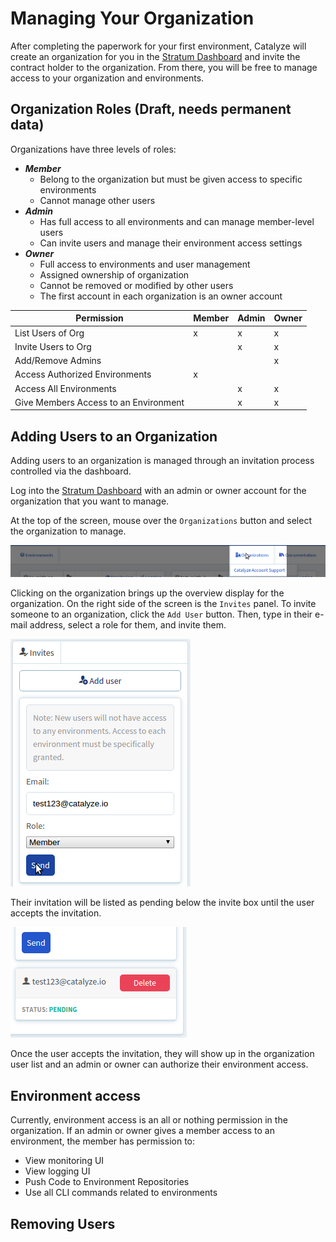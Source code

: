 # Managing Your Organization

After completing the paperwork for your first environment, Catalyze will create an organization for you in the [Stratum Dashboard](https://stratum.catalyze.io) and invite the contract holder to the organization. From there, you will be free to manage access to your organization and environments.

## Organization Roles (Draft, needs permanent data)

Organizations have three levels of roles:

- ***Member***
  - Belong to the organization but must be given access to specific environments
  - Cannot manage other users
- ***Admin***
  - Has full access to all environments and can manage member-level users
  - Can invite users and manage their environment access settings
- ***Owner***
  - Full access to environments and user management
  - Assigned ownership of organization
  - Cannot be removed or modified by other users
  - The first account in each organization is an owner account


|Permission|Member|Admin|Owner|
|---|---|---|---|
|  List Users of Org |x  |x  |x  |
| Invite Users to Org | | x  |x   |
| Add/Remove Admins  |   |   |x   |
| Access Authorized Environments |x |   |   |
| Access All Environments  |   |  x|x   |
| Give Members Access to an Environment  |   | x  |  x |

## Adding Users to an Organization

Adding users to an organization is managed through an invitation process controlled via the dashboard.

Log into the [Stratum Dashboard](https://stratum.catalyze.io) with an admin or owner account for the organization that you want to manage.

At the top of the screen, mouse over the `Organizations` button and select the organization to manage.

![org_dropdown](images/organization_dropdown.png)

Clicking on the organization brings up the overview display for the organization. On the right side of the screen is the `Invites` panel. To invite someone to an organization, click the `Add User` button. Then, type in their e-mail address, select a role for them, and invite them.

![org_invite](images/organization_invite.png)

Their invitation will be listed as pending below the invite box until the user accepts the invitation.

![org_invite_pending](images/organization_invite_pending.png)

Once the user accepts the invitation, they will show up in the organization user list and an admin or owner can authorize their environment access.


## Environment access

Currently, environment access is an all or nothing permission in the organization. If an admin or owner gives a member access to an environment, the member has permission to:

- View monitoring UI
- View logging UI
- Push Code to Environment Repositories
- Use all CLI commands related to environments

## Removing Users
